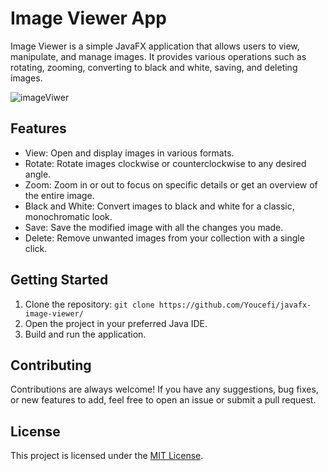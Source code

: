 # Image Viewer App

Image Viewer is a simple JavaFX application that allows users to view, manipulate, and manage images. It provides various operations such as rotating, zooming, converting to black and white, saving, and deleting images. 

![imageViwer](https://github.com/Youcefi/javafx-image-viewer/assets/38884749/b393d261-9fc5-4a93-a122-0cf9d3085f1b)

## Features
- View: Open and display images in various formats.
- Rotate: Rotate images clockwise or counterclockwise to any desired angle.
- Zoom: Zoom in or out to focus on specific details or get an overview of the entire image.
- Black and White: Convert images to black and white for a classic, monochromatic look.
- Save: Save the modified image with all the changes you made.
- Delete: Remove unwanted images from your collection with a single click.

## Getting Started
1. Clone the repository: `git clone https://github.com/Youcefi/javafx-image-viewer/`
2. Open the project in your preferred Java IDE.
3. Build and run the application.

## Contributing
Contributions are always welcome! If you have any suggestions, bug fixes, or new features to add, feel free to open an issue or submit a pull request.

## License
This project is licensed under the [MIT License](LICENSE).
